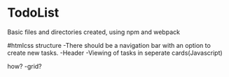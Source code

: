 # TodoList
Basic files and directories created, using npm and webpack

#htmlcss structure
-There should be a navigation bar with an option to create new tasks.
-Header
-Viewing of tasks in seperate cards(Javascript)

how?
-grid?